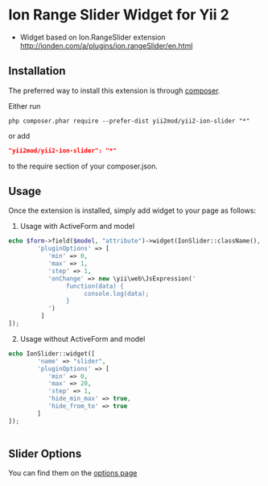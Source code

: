 Ion Range Slider Widget for Yii 2
=========
- Widget based on Ion.RangeSlider extension http://ionden.com/a/plugins/ion.rangeSlider/en.html

Installation 
------------

The preferred way to install this extension is through [composer](http://getcomposer.org/download/).

Either run

```
php composer.phar require --prefer-dist yii2mod/yii2-ion-slider "*"
```

or add

```json
"yii2mod/yii2-ion-slider": "*"
```

to the require section of your composer.json.

Usage
------------
Once the extension is installed, simply add widget to your page as follows:

1) Usage with ActiveForm and model
```php
echo $form->field($model, "attribute")->widget(IonSlider::className(), [
        'pluginOptions' => [
           'min' => 0,
           'max' => 1,
           'step' => 1,
           'onChange' => new \yii\web\JsExpression('
                function(data) {
                     console.log(data);
                }
           ')
         ]
]); 
```
2) Usage without ActiveForm and model
```php
echo IonSlider::widget([
        'name' => "slider",
        'pluginOptions' => [
           'min' => 0,
           'max' => 20,
           'step' => 1,
           'hide_min_max' => true,
           'hide_from_to' => true
        ]
]);
                                
```
Slider Options 
----------------
You can find them on the [options page](http://ionden.com/a/plugins/ion.rangeSlider/en.html)

